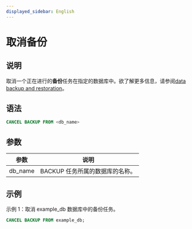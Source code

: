```yaml
---
displayed_sidebar: English
---
```


# 取消备份

## 说明

取消一个正在进行的**备份**任务在指定的数据库中。欲了解更多信息，请参阅[data backup and restoration](../../../administration/Backup_and_restore.md)。

## 语法

```SQL
CANCEL BACKUP FROM <db_name>
```

## 参数

|参数|说明|
|---|---|
|db_name|BACKUP 任务所属的数据库的名称。|

## 示例

示例 1：取消 example_db 数据库中的备份任务。

```SQL
CANCEL BACKUP FROM example_db;
```
